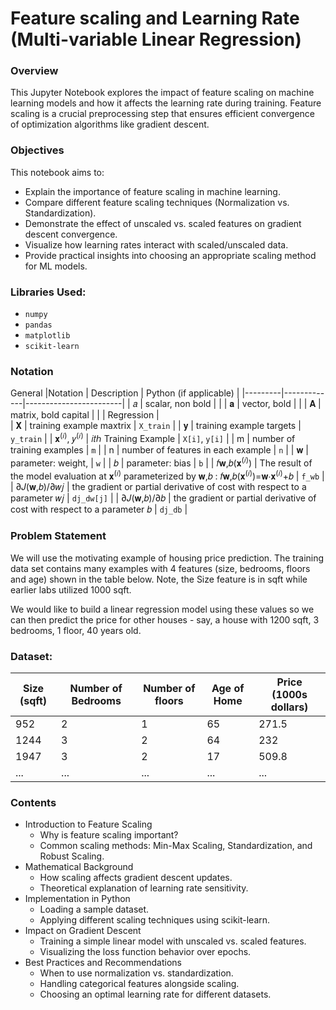 # Feature scaling and Learning Rate (Multi-variable Linear Regression)
### Overview
This Jupyter Notebook explores the impact of feature scaling on machine learning models and how it affects the learning rate during training. Feature scaling is a crucial preprocessing step that ensures efficient convergence of optimization algorithms like gradient descent.
### Objectives
This notebook aims to:
- Explain the importance of feature scaling in machine learning.
- Compare different feature scaling techniques (Normalization vs. Standardization).
- Demonstrate the effect of unscaled vs. scaled features on gradient descent convergence.
- Visualize how learning rates interact with scaled/unscaled data.
- Provide practical insights into choosing an appropriate scaling method for ML models.
### Libraries Used:
- `numpy`
- `pandas`
- `matplotlib`
- `scikit-learn`
### Notation
General
|Notation	| Description	| Python (if applicable) |
|---------|-------------|------------------------|
| 𝑎 | scalar, non bold	| |
| 𝐚 |	vector, bold	| |
| 𝐀 |	matrix, bold capital	| |
| Regression	|	
| 𝐗 | training example maxtrix | `X_train` |
| 𝐲 |	training example targets	| `y_train` |
| 𝐱<sup>(𝑖)</sup>, 𝑦<sup>(𝑖)</sup> | 𝑖𝑡ℎ Training Example |	`X[i]`, `y[i]` |
| m	| number of training examples	| `m` |
| n	| number of features in each example | `n` |
| 𝐰 | parameter: weight, |	`w` |
| 𝑏 | parameter: bias	| `b` |
| 𝑓𝐰,𝑏(𝐱<sup>(𝑖)</sup>) | The result of the model evaluation at  𝐱<sup>(𝑖)</sup> parameterized by  𝐰,𝑏 :  𝑓𝐰,𝑏(𝐱<sup>(𝑖)</sup>)=𝐰⋅𝐱<sup>(𝑖)</sup>+𝑏 | `f_wb` |
| ∂𝐽(𝐰,𝑏)/∂𝑤𝑗 |	the gradient or partial derivative of cost with respect to a parameter  𝑤𝑗 | `dj_dw[j]` |
| ∂𝐽(𝐰,𝑏)/∂𝑏 | the gradient or partial derivative of cost with respect to a parameter  𝑏 | 	`dj_db` |
### Problem Statement
We will use the motivating example of housing price prediction. The training data set contains many examples with 4 features (size, bedrooms, floors and age) shown in the table below. Note, the Size feature is in sqft while earlier labs utilized 1000 sqft.  

We would like to build a linear regression model using these values so we can then predict the price for other houses - say, a house with 1200 sqft, 3 bedrooms, 1 floor, 40 years old.
### Dataset:
| Size (sqft) |	Number of Bedrooms	| Number of floors	| Age of Home	| Price (1000s dollars) |
|-------------|---------------------|-------------------|-------------|-----------------------|
| 952	| 2	| 1	| 65 | 271.5 |
| 1244	| 3	| 2	| 64	| 232 |
| 1947	| 3	| 2	| 17	| 509.8 |
| ...	| ...	| ...	| ...	| ... |
### Contents
- Introduction to Feature Scaling
  - Why is feature scaling important?
  - Common scaling methods: Min-Max Scaling, Standardization, and Robust Scaling.
- Mathematical Background
  - How scaling affects gradient descent updates.
  - Theoretical explanation of learning rate sensitivity.
- Implementation in Python
  - Loading a sample dataset.
  - Applying different scaling techniques using scikit-learn.
- Impact on Gradient Descent
  - Training a simple linear model with unscaled vs. scaled features.
  - Visualizing the loss function behavior over epochs.
- Best Practices and Recommendations
  - When to use normalization vs. standardization.
  - Handling categorical features alongside scaling.
  - Choosing an optimal learning rate for different datasets.
